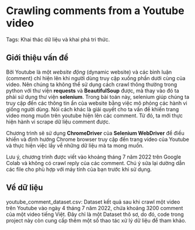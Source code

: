 # Crawling comments from a Youtube video
Tags: Khai thác dữ liệu và khai phá tri thức.
## Giới thiệu vấn đề
Bởi Youtube là một *website động* (dynamic website) và các bình luận (comment) chỉ hiện lên khi người dùng truy cập xuống phần dưới cùng của video. Nên chúng ta không thể sử dụng cách crawl thông thường trong python với thư viện **requests** và **BeautifulSoup** được, mà thay vào đó ta phải sử dụng thư viện **selenium**. Trong bài toán này, selenium giúp chúng ta truy cập đến các thông tin ẩn của website bằng việc mô phỏng các hành vi giống người dùng. Nói cách khác là giải quyết cho ta vấn đề khiến trang video mong muốn trên youtube hiện lên các comment. Từ đó, ta mới thực hiện hành vi scrape dữ liệu comment được.

Chương trình sẽ sử dụng **ChromeDriver** của **Selenium WebDriver** để điều khiển và định hướng Chrome browser truy cập đến trang video của Youtube và thực hiện việc lấy về những dữ liệu mà ta mong muốn.

Lưu ý, chương trình được viết vào khoảng tháng 7 năm 2022 trên Google Colab và không có crawl reply của các comment. Chú ý sửa lại dường dẫn các file cho phù hợp với máy tính của bạn trước khi sử dụng.
## Về dữ liệu
youtube_comment_dataset.csv: Dataset kết quả sau khi crawl một video trên Youtube vào ngày 4 tháng 7 năm 2022, chứa khoảng 3200 comment của một video tiếng Việt. Đây chỉ là một Dataset thô sơ, do đó, code trong project này còn cung cấp thêm một số thao tác xử lý dữ liệu để tham khảo.
